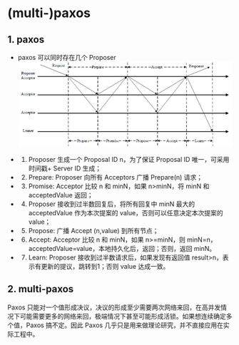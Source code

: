 # (multi-)paxos

## 1. paxos
- paxos 可以同时存在几个 Proposer
![paxos 流程图](../../images/paxos.png)

- 1. Proposer 生成一个 Proposal ID n，为了保证 Proposal ID 唯一，可采用时间戳+ Server ID 生成；
- 2. Prepare: Proposer 向所有 Acceptors 广播 Prepare(n) 请求；
- 3. Promise: Acceptor 比较 n 和 minN，如果 n>minN，将 minN 和 acceptedValue 返回；
- 4. Proposer 接收到过半数回复后，将所有回复中 minN 最大的 acceptedValue 作为本次提案的 value，否则可以任意决定本次提案的 value；
- 5. Propose: 广播 Accept (n,value) 到所有节点；
- 6. Accept: Acceptor 比较 n 和 minN，如果 n>=minN，则 minN=n，acceptedValue=value，本地持久化后，返回；否则，返回 minN。
- 7. Learn: Proposer 接收到过半数请求后，如果发现有返回值 result>n，表示有更新的提议，跳转到1；否则 value 达成一致。

## 2. multi-paxos
Paxos 只能对一个值形成决议，决议的形成至少需要两次网络来回，在高并发情况下可能需要更多的网络来回，极端情况下甚至可能形成活锁。如果想连续确定多个值，Paxos 搞不定。因此 Paxos 几乎只是用来做理论研究，并不直接应用在实际工程中。
